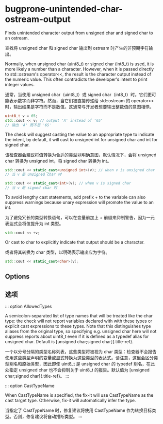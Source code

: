 # bugprone-unintended-char-ostream-output

Finds unintended character output from unsigned char and signed char to an ostream.

查找将 unsigned char 和 signed char 输出到 ostream 时产生的非预期字符输出。

Normally, when unsigned char (uint8_t) or signed char (int8_t) is used, it is more likely a number than a character. However, when it is passed directly to std::ostream's operator<<, the result is the character output instead of the numeric value. This often contradicts the developer's intent to print integer values.

通常，当使用 unsigned char（uint8_t）或 signed char（int8_t）时，它们更可能表示数字而非字符。然而，当它们被直接传递给 std::ostream 的 operator<< 时，输出结果是字符而不是数值。这通常与开发者想要输出整数值的意图相悖。

```c++
uint8_t v = 65;
std::cout << v; // output 'A' instead of '65'
// 输出 'A' 而不是 '65'
```

The check will suggest casting the value to an appropriate type to indicate the intent, by default, it will cast to unsigned int for unsigned char and int for signed char.

该检查器会建议将值转换为合适的类型以明确意图，默认情况下，会将 unsigned char 转换为 unsigned int，将 signed char 转换为 int。

```c++
std::cout << static_cast<unsigned int>(v); // when v is unsigned char
// 当 v 是 unsigned char 时

std::cout << static_cast<int>(v); // when v is signed char
// 当 v 是 signed char 时
```

To avoid lengthy cast statements, add prefix + to the variable can also suppress warnings because unary expression will promote the value to an int.

为了避免冗长的类型转换语句，可以在变量前加上 + 前缀来抑制警告，因为一元表达式会将值提升为 int 类型。

```c++
std::cout << +v;
```

Or cast to char to explicitly indicate that output should be a character.

或者将其转换为 char 类型，以明确表示输出应为字符。

```c++
std::cout << static_cast<char>(v);
```

## Options

## 选项

::: option
AllowedTypes

A semicolon-separated list of type names that will be treated like the char type: the check will not report variables declared with with these types or explicit cast expressions to these types. Note that this distinguishes type aliases from the original type, so specifying e.g. unsigned char here will not suppress reports about uint8_t even if it is defined as a typedef alias for unsigned char. Default is [unsigned char;signed char]{.title-ref}.

一个以分号分隔的类型名称列表，这些类型将被视为 char 类型：检查器不会报告使用这些类型声明的变量或显式转换为这些类型的表达式。请注意，这里会区分类型别名和原始类型，因此即使 uint8_t 是 unsigned char 的 typedef 别名，在此处指定 unsigned char 也不会抑制关于 uint8_t 的报告。默认值为 [unsigned char;signed char]{.title-ref}。
:::

::: option
CastTypeName

When CastTypeName is specified, the fix-it will use CastTypeName as the cast target type. Otherwise, fix-it will automatically infer the type.

当指定了 CastTypeName 时，修复建议将使用 CastTypeName 作为转换目标类型。否则，修复建议将自动推断类型。
:::
